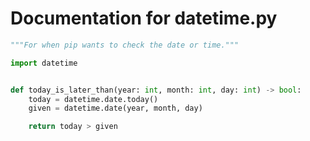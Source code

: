 # Documentation for datetime.py

```python
"""For when pip wants to check the date or time."""

import datetime


def today_is_later_than(year: int, month: int, day: int) -> bool:
    today = datetime.date.today()
    given = datetime.date(year, month, day)

    return today > given

```